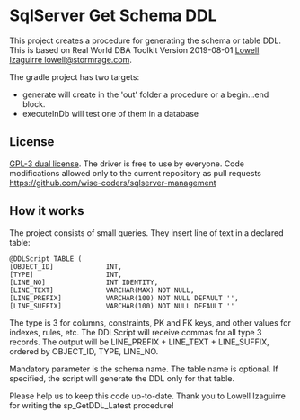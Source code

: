 # SqlServer Get Schema DDL

This project creates a procedure for generating the schema or table DDL.
This is based on Real World DBA Toolkit Version 2019-08-01 [Lowell Izaguirre lowell@stormrage.com](http://www.stormrage.com/SQLStuff/sp_GetDDL_Latest.txt).

The gradle project has two targets: 
- generate will create in the 'out' folder a procedure or a begin...end block.
- executeInDb will test one of them in a database


## License

[GPL-3 dual license](https://opensource.org/licenses/GPL-3.0).
The driver is free to use by everyone.
Code modifications allowed only to the current repository as pull requests
https://github.com/wise-coders/sqlserver-management
 
## How it works

The project consists of small queries. They insert line of text in a declared table:

```
@DDLScript TABLE (
[OBJECT_ID]             INT,
[TYPE]                  INT,
[LINE_NO]               INT IDENTITY,
[LINE_TEXT]             VARCHAR(MAX) NOT NULL,
[LINE_PREFIX]           VARCHAR(100) NOT NULL DEFAULT '',
[LINE_SUFFIX]           VARCHAR(100) NOT NULL DEFAULT ''
```

The type is 3 for columns, constraints, PK and FK keys, and other values for indexes, rules, etc.
The DDLScript will receive commas for all type 3 records.
The output will be LINE_PREFIX + LINE_TEXT + LINE_SUFFIX, ordered by OBJECT_ID, TYPE, LINE_NO.

Mandatory parameter is the schema name.
The table name is optional. If specified, the script will generate the DDL only for that table.

Please help us to keep this code up-to-date.
Thank you to Lowell Izaguirre for writing the sp_GetDDL_Latest procedure!




